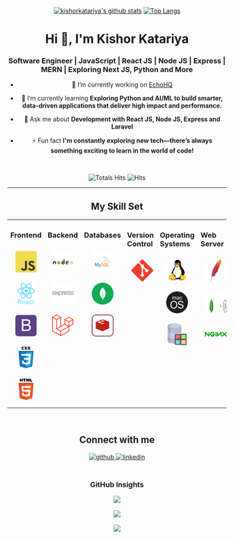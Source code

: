 <div align="center" width="50">

[![kishorkatariya's github stats](https://github-readme-stats.vercel.app/api?username=kishorkatariya&show_icons=true&hide=issues&bg_color=0D1117&text_color=c9d1d9&icon_color=ff3860&title_color=7957d5&hide_border=true&count_private=true)](#)
[![Top Langs](https://github-readme-stats.vercel.app/api/top-langs/?username=kishorkatariya&layout=compact&langs_count=7&hide=html&bg_color=0D1117&text_color=c9d1d9&icon_color=ff3860&title_color=7957d5&hide_border=true)](#)

<h1 align="center">Hi 👋, I'm Kishor Katariya</h1>
<h3 align="center">Software Engineer | JavaScript | React JS | Node JS | Express | MERN | Exploring Next JS, Python and More</h3>

- 🔭 I’m currently working on [EchoHQ](https://www.echohq.net/)
  

- 🌱 I’m currently learning **Exploring Python and AI/ML to build smarter, data-driven applications that deliver high impact and performance.** 
  

- 💬 Ask me about **Development with React JS, Node JS, Express and Laravel**
  

- ⚡ Fun fact **I'm constantly exploring new tech—there’s always something exciting to learn in the world of code!**
  

<br/> 

<div align="center">

![Totals Hits](https://komarev.com/ghpvc/?username=kishorkatariya&style=flat&color=orange&label=PROFILE+VIEWS)
![Hits](https://hits.seeyoufarm.com/api/count/incr/badge.svg?url=https%3A%2F%2Fgithub.com%2Fkishorkatariya&count_bg=%2379C83D&title_bg=%23555555&icon=mediafire.svg&icon_color=%23E7E7E7&title=HITS&edge_flat=false)<br>
</div>


<hr></hr>

## My Skill Set  
<table><tr><td valign="top" width="33%">

### Frontend  
<div align="center">
<img style="margin: 10px" src="https://github.com/kishorkatariya/kishorkatariya/blob/main/images/frontend/javascript.svg" alt="JavaScript" height="50" />  
<img style="margin: 10px" src="https://github.com/kishorkatariya/kishorkatariya/blob/main/images/frontend/react.svg" alt="React" height="50" />  
<img style="margin: 10px" src="https://github.com/kishorkatariya/kishorkatariya/blob/main/images/frontend/bootstrap-plain.svg" alt="Bootstrap" height="50" />  
<img style="margin: 10px" src="https://github.com/kishorkatariya/kishorkatariya/blob/main/images/frontend/css.svg" alt="CSS3" height="50" />  
<img style="margin: 10px" src="https://github.com/kishorkatariya/kishorkatariya/blob/main/images/frontend/html.svg" alt="HTML5" height="50" />
</div></td><td valign="top" width="33%">

### Backend
<div align="center">  
<img style="margin: 10px" src="https://github.com/kishorkatariya/kishorkatariya/blob/main/images/backend/node-js.svg" alt="Node.js" height="50" />
<img style="margin: 10px" src="https://github.com/kishorkatariya/kishorkatariya/blob/main/images/backend/express.svg" alt="Express.js" height="50" />  
<img style="margin: 10px" src="https://github.com/kishorkatariya/kishorkatariya/blob/main/images/backend/Laravel.svg" alt="LARAVEL" height="50" />
</div></td><td valign="top" width="33%">

### Databases

<div align="center">   
<img style="margin: 10px" src="https://github.com/kishorkatariya/kishorkatariya/blob/main/images/database/mysql-logo.svg" alt="My Sql" height="50" />    
<img style="margin: 10px" src="https://github.com/kishorkatariya/kishorkatariya/blob/main/images/database/mongodb.svg" alt="Mongo DB" height="50" />   
<img style="margin: 10px" src="https://github.com/kishorkatariya/kishorkatariya/blob/main/images/database/redis.svg" alt="redis" height="50" />  
</div></td><td valign="top" width="33%">

### Version Control

<div align="center">   
<img style="margin: 10px" src="https://github.com/kishorkatariya/kishorkatariya/blob/main/images/version-control/git-scm-icon.svg" alt="GIT" height="50" />    
</div></td><td valign="top" width="33%">

### Operating Systems

<div align="center">   
<img style="margin: 10px" src="https://github.com/kishorkatariya/kishorkatariya/blob/main/images/os/linux-original.svg" alt="Linux" height="50" />    
<img style="margin: 10px" src="https://github.com/kishorkatariya/kishorkatariya/blob/main/images/os/MacOS_logo.svg" alt="MacOs" height="50" />    
<img style="margin: 10px" src="https://github.com/kishorkatariya/kishorkatariya/blob/main/images/os/window-operating-system.svg" alt="Windows" height="50" />    
</div></td><td valign="top" width="33%">

### Web Server

<div align="center">   
<img style="margin: 10px" src="https://github.com/kishorkatariya/kishorkatariya/blob/main/images/web-servers/apache.svg" alt="Apache" height="50" />
<img style="margin: 10px" src="https://github.com/kishorkatariya/kishorkatariya/blob/main/images/web-servers/nodejsLight.svg" alt="Node.js" height="50" />    
<img style="margin: 10px" src="https://github.com/kishorkatariya/kishorkatariya/blob/main/images/web-servers/nginx-logo.svg" alt="Nginx" height="50" />       
</div></td><td valign="top" width="33%">

### Cloud & DevOps
<div align="center">  
<img style="margin: 10px" src="https://github.com/kishorkatariya/kishorkatariya/blob/main/images/devops/amazonwebservices-original-wordmark.svg" alt="AWS" height="50" />  
<img style="margin: 10px" src="https://github.com/kishorkatariya/kishorkatariya/blob/main/images/devops/gitlab-logo.svg" alt="GitLab" height="50" />
</div></td></tr></table>  

<br/>  

## Connect with me  
<div align="center">
<a href="https://github.com/kishorkatariya" target="_blank">
<img src=https://img.shields.io/badge/github-%2324292e.svg?&style=for-the-badge&logo=github&logoColor=white alt=github style="margin-bottom: 5px;" />
</a>
<!-- <a href="#" target="_blank">
<img src=https://img.shields.io/badge/twitter-%2300acee.svg?&style=for-the-badge&logo=twitter&logoColor=white alt=twitter style="margin-bottom: 5px;" />
</a> -->
<a href="https://flowcv.me/kishorkatariya" target="_blank">
<img src=https://img.shields.io/badge/linkedin-%231E77B5.svg?&style=for-the-badge&logo=linkedin&logoColor=white alt=linkedin style="margin-bottom: 5px;" />
</a>
</a>
</div>  
  

<br/>  

### GitHub Insights
<div align="center" >

![](https://github-readme-stats.vercel.app/api?username=kishorkatariya&theme=gruvbox&hide_border=false&include_all_commits=true&count_private=true)<br/>

![](https://github-readme-streak-stats.herokuapp.com/?user=kishorkatariya&theme=merko&hide_border=true)<br/>

<a href="https://github-readme-activity-graph.vercel.app/graph?username=kishorkatariya&bg_color=0000000&color=0579C3&line=0579C3&point=417E87&area_color=006AFF&area=true&hide_border=true" target="_blank">
  <img src="https://github-readme-activity-graph.vercel.app/graph?username=kishorkatariya&bg_color=0000000&color=0579C3&line=0579C3&point=417E87&area_color=006AFF&area=true&hide_border=true" />
</a>
</div>
